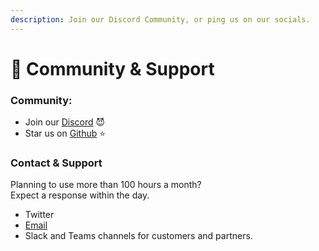 ```yaml
---
description: Join our Discord Community, or ping us on our socials.
---
```


# 👾 Community & Support

### Community:

* Join our [Discord](https://discord.com/invite/dsvFgDTr6c) 😈
* Star us on [Github](https://github.com/Meeting-Baas/Meeting-Bot-As-A-Service) ⭐️

### Contact & Support

Planning to use more than 100 hours a month?\
Expect a response within the day.&#x20;

* Twitter
* [Email](mailto:hello@spoke.app?subject=Interest%20in%20Meeting%20Baas%20Services\&body=Hello%20Meeting%20Baas%20Team,%0D%0A%0D%0AWe%27ve%20read%20your%20documentation,%20and%20are%20interested%20in%20learning%20more%20about%20your%20services.%0D%0A%0D%0ABest%20regards,%0D%0A\[Your%20Name]%0D%0A\[Your%20Position]%0D%0A\[Your%20Contact%20Information]%0D%0A\[Your%20Company%20Name])
* Slack and Teams channels for customers and partners.&#x20;
